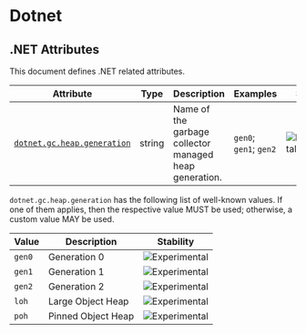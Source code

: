 <!--- Hugo front matter used to generate the website version of this page:
--->

<!-- NOTE: THIS FILE IS AUTOGENERATED. DO NOT EDIT BY HAND. -->
<!-- see templates/registry/markdown/attribute_namespace.md.j2 -->

# Dotnet

## .NET Attributes

This document defines .NET related attributes.

| Attribute                                                                                               | Type   | Description                                            | Examples               | Stability                                                        |
| ------------------------------------------------------------------------------------------------------- | ------ | ------------------------------------------------------ | ---------------------- | ---------------------------------------------------------------- |
| <a id="`dotnet-gc-heap-generation`" href="#`dotnet-gc-heap-generation`">`dotnet.gc.heap.generation`</a> | string | Name of the garbage collector managed heap generation. | `gen0`; `gen1`; `gen2` | ![Experimental](https://img.shields.io/badge/-experimental-blue) |

`dotnet.gc.heap.generation` has the following list of well-known values. If one of them applies, then the respective value MUST be used; otherwise, a custom value MAY be used.

| Value  | Description        | Stability                                                        |
| ------ | ------------------ | ---------------------------------------------------------------- |
| `gen0` | Generation 0       | ![Experimental](https://img.shields.io/badge/-experimental-blue) |
| `gen1` | Generation 1       | ![Experimental](https://img.shields.io/badge/-experimental-blue) |
| `gen2` | Generation 2       | ![Experimental](https://img.shields.io/badge/-experimental-blue) |
| `loh`  | Large Object Heap  | ![Experimental](https://img.shields.io/badge/-experimental-blue) |
| `poh`  | Pinned Object Heap | ![Experimental](https://img.shields.io/badge/-experimental-blue) |
